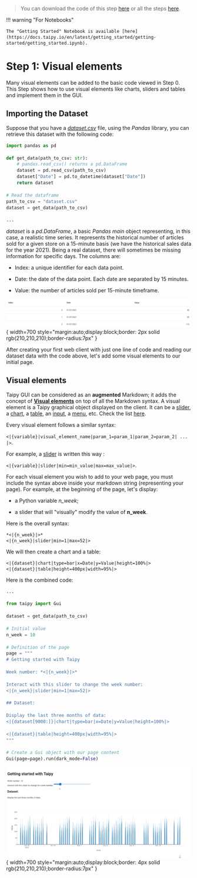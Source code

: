 > You can download the code of this step [here](../src/step_01.py) or all the steps [here](https://github.com/Avaiga/taipy-getting-started/tree/develop/src).

!!! warning "For Notebooks"

    The "Getting Started" Notebook is available [here](https://docs.taipy.io/en/latest/getting_started/getting-started/getting_started.ipynb).

# Step 1: Visual elements

Many visual elements can be added to the basic code viewed in Step 0. This Step shows how to use visual elements 
like charts, sliders and tables and implement them in the GUI.

## Importing the Dataset

Suppose that you have a [*dataset.csv*](dataset.csv) file, using the *Pandas* library, you can retrieve this dataset 
with the following code:

```python
import pandas as pd

def get_data(path_to_csv: str):
    # pandas.read_csv() returns a pd.DataFrame
    dataset = pd.read_csv(path_to_csv)
    dataset["Date"] = pd.to_datetime(dataset["Date"])
    return dataset

# Read the dataframe
path_to_csv = "dataset.csv"
dataset = get_data(path_to_csv)

...
```

_dataset_ is a *pd.DataFrame*, a basic *Pandas main* object representing, in this case, a realistic time series. 
It represents the historical number of articles sold for a given store on a 15-minute basis (we have the historical 
sales data for the year 2021). Being a real dataset, there will sometimes be missing information for specific days. 
The columns are:

- Index: a unique identifier for each data point.

- Date: the date of the data point. Each date are separated by 15 minutes.

- Value: the number of articles sold per 15-minute timeframe.

![Table](table.png){ width=700 style="margin:auto;display:block;border: 2px solid rgb(210,210,210);border-radius:7px" }

After creating your first web client with just one line of code and reading our dataset data with the code above, 
let's add some  visual elements to our initial page.

## Visual elements

Taipy GUI can be considered as an **augmented** Markdown; it adds the concept of 
**[Visual elements](https://docs.taipy.io/en/latest/manuals/gui/viselements/)** on top of all the Markdown syntax. A visual 
element is a Taipy graphical object displayed on the client. It can be a 
[slider](https://docs.taipy.io/en/latest/manuals/gui/viselements/slider/), a 
[chart](https://docs.taipy.io/en/latest/manuals/gui/viselements/chart/), a 
[table](https://docs.taipy.io/en/latest/manuals/gui/viselements/table/), an 
[input](https://docs.taipy.io/en/latest/manuals/gui/viselements/input/), a 
[menu](https://docs.taipy.io/en/latest/manuals/gui/viselements/menu/), etc. Check the list 
[here](https://docs.taipy.io/en/latest/manuals/gui/controls/).

Every visual element follows a similar syntax:

`<|{variable}|visual_element_name|param_1=param_1|param_2=param_2| ... |>`.

For example, a [slider](https://docs.taipy.io/en/latest/manuals/gui/viselements/slider/) is written this way :

`<|{variable}|slider|min=min_value|max=max_value|>`.

For each visual element you wish to add to your web page, you must include the syntax above inside your markdown 
string (representing your page). For example, at the beginning of the page, let's display:

- a Python variable *n_week*;

- a slider that will "visually" modify the value of __n_week__.

Here is the overall syntax:

```
*<|{n_week}|>*
<|{n_week}|slider|min=1|max=52|>
```

We will then create a chart and a table:

```
<|{dataset}|chart|type=bar|x=Date|y=Value|height=100%|>
<|{dataset}|table|height=400px|width=95%|>
```

Here is the combined code:

```python
...

from taipy import Gui

dataset = get_data(path_to_csv)

# Initial value
n_week = 10

# Definition of the page
page = """
# Getting started with Taipy

Week number: *<|{n_week}|>*

Interact with this slider to change the week number:
<|{n_week}|slider|min=1|max=52|>

## Dataset:

Display the last three months of data:
<|{dataset[9000:]}|chart|type=bar|x=Date|y=Value|height=100%|>

<|{dataset}|table|height=400px|width=95%|>
"""

# Create a Gui object with our page content
Gui(page=page).run(dark_mode=False)
```

![Visual Elements](result.gif){ width=700 style="margin:auto;display:block;border: 4px solid rgb(210,210,210);border-radius:7px" }
